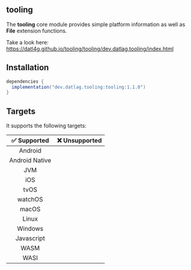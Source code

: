 ## tooling

The **tooling** core module provides simple platform information as well as **File** extension functions.

Take a look here: https://datl4g.github.io/tooling/tooling/dev.datlag.tooling/index.html

## Installation

```gradle
dependencies {
  implementation("dev.datlag.tooling:tooling:1.1.0")
}
```

## Targets

It supports the following targets:

|  ✅ Supported   | ❌ Unsupported |
|:--------------:|:-------------:|
|    Android     |               |
| Android Native |               |
|      JVM       |               |
|      iOS       |               |
|      tvOS      |               |
|    watchOS     |               |
|     macOS      |               |
|     Linux      |               |
|    Windows     |               |
|   Javascript   |               |
|      WASM      |               |
|      WASI      |               |
